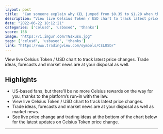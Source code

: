 ```yaml
---
layout: post
title:  "Can someone explain why CEL jumped from $0.35 to $1.28 when the company behind it is in a tailspin?"
description: "View live Celsius Token / USD chart to track latest price changes. Trade ideas, forecasts and market news are at your disposal as well."
date: "2022-06-22 18:12:21"
categories: ['celusd', 'usbased', 'thanks']
score: 158
image: "https://i.imgur.com/TGsxusu.jpg"
tags: ['celusd', 'usbased', 'thanks']
link: "https://www.tradingview.com/symbols/CELUSD/"
---
```


View live Celsius Token / USD chart to track latest price changes. Trade ideas, forecasts and market news are at your disposal as well.

## Highlights

- US-based fans, but there’ll be no more Celsius rewards on the way for you, thanks to the platform’s run-in with the law.
- View live Celsius Token / USD chart to track latest price changes.
- Trade ideas, forecasts and market news are at your disposal as well as market news.
- See live price change and trading ideas at the bottom of the chart below for the latest updates on Celsius Token price change.

---

